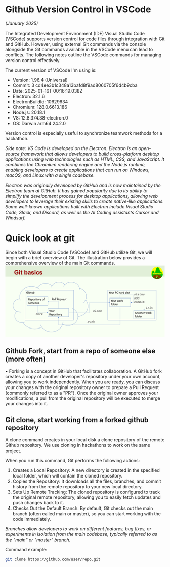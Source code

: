 # Github Version Control in VSCode
*(January 2025)*

The Integrated Development Environment (IDE) Visual Studio Code (VSCode) supports version control for code files through integration with Git and GitHub. However, using external Git commands via the console alongside the Git commands available in the VSCode menu can lead to conflicts. The following notes outline the VSCode commands for managing version control effectively.

The current version of VSCode I'm using is:
- Version: 1.96.4 (Universal)
- Commit: 3 cd4ee3b1c348a13bafd8f9ad8060705f6d4b9cba
- Date: 2025-01-16T 00:16:19.038Z
- Electron: 32.1.6
- ElectronBuildId: 10629634
- Chromium: 128.0.6613.186
- Node.js: 20.18.1
- V8: 12.8.374.38-electron.0
- OS: Darwin arm64 24.2.0

Version control is especially useful to synchronize teamwork methods for a hackathon.

*Side note: VS Code is developed on the Electron. Electron is an open-source framework that allows developers to build cross-platform desktop applications using web technologies such as HTML, CSS, and JavaScript. It combines the Chromium rendering engine and the Node.js runtime, enabling developers to create applications that can run on Windows, macOS, and Linux with a single codebase.*

*Electron was originally developed by GitHub and is now maintained by the Electron team at GitHub. It has gained popularity due to its ability to simplify the development process for desktop applications, allowing web developers to leverage their existing skills to create native-like applications. Some well-known applications built with Electron include Visual Studio Code, Slack, and Discord, as well as the AI Coding assistants Cursor and Windsurf.*

# Quick look at git
Since both Visual Studio Code (VSCode) and GitHub utilize Git, we will begin with a brief overview of Git. The illustration below provides a comprehensive overview of the main Git commands.
![Git basics](./images/0-Git_basics.png)

## Github Fork, start from a repo of someone else (more often)
•	Forking is a concept in GitHub that facilitates collaboration. A GitHub fork creates a copy of another developer's repository under your own account, allowing you to work independently. When you are ready, you can discuss your changes with the original repository owner to prepare a Pull Request (commonly referred to as a "PR"). Once the original owner approves your modifications, a pull from the original repository will be executed to merge your changes into it.

## Git clone, start working from a forked github repository
A clone command creates in your local disk a clone repository of the remote Github repository. We use cloning in hackathons to work on the same project. 

When you run this command, Git performs the following actions:

1. Creates a Local Repository: A new directory is created in the specified local folder, which will contain the cloned repository.
2. Copies the Repository: It downloads all the files, branches, and commit history from the remote repository to your new local directory.
3. Sets Up Remote Tracking: The cloned repository is configured to track the original remote repository, allowing you to easily fetch updates and push changes back to it.
4. Checks Out the Default Branch: By default, Git checks out the main branch (often called main or master), so you can start working with the code immediately.

*Branches allow developers to work on different features, bug fixes, or experiments in isolation from the main codebase, typically referred to as the "main" or "master" branch.*

Command example:
``` zsh
git clone https://github.com/user/repo.git
```
